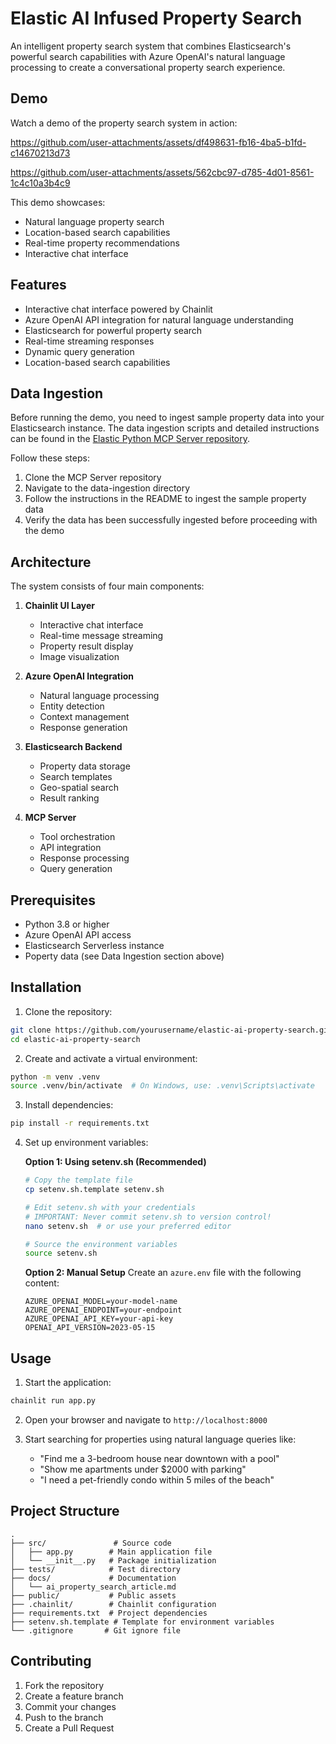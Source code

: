 # Elastic AI Infused Property Search

An intelligent property search system that combines Elasticsearch's powerful search capabilities with Azure OpenAI's natural language processing to create a conversational property search experience.

## Demo




Watch a demo of the property search system in action:

https://github.com/user-attachments/assets/df498631-fb16-4ba5-b1fd-c14670213d73

https://github.com/user-attachments/assets/562cbc97-d785-4d01-8561-1c4c10a3b4c9



This demo showcases:
- Natural language property search
- Location-based search capabilities
- Real-time property recommendations
- Interactive chat interface

## Features

- Interactive chat interface powered by Chainlit
- Azure OpenAI API integration for natural language understanding
- Elasticsearch for powerful property search
- Real-time streaming responses
- Dynamic query generation
- Location-based search capabilities

## Data Ingestion

Before running the demo, you need to ingest sample property data into your Elasticsearch instance. The data ingestion scripts and detailed instructions can be found in the [Elastic Python MCP Server repository](https://github.com/sunilemanjee/Elastic-Python-MCP-Server/tree/main/data-ingestion).

Follow these steps:
1. Clone the MCP Server repository
2. Navigate to the data-ingestion directory
3. Follow the instructions in the README to ingest the sample property data
4. Verify the data has been successfully ingested before proceeding with the demo

## Architecture

The system consists of four main components:

1. **Chainlit UI Layer**
   - Interactive chat interface
   - Real-time message streaming
   - Property result display
   - Image visualization

2. **Azure OpenAI Integration**
   - Natural language processing
   - Entity detection
   - Context management
   - Response generation

3. **Elasticsearch Backend**
   - Property data storage
   - Search templates
   - Geo-spatial search
   - Result ranking

4. **MCP Server**
   - Tool orchestration
   - API integration
   - Response processing
   - Query generation

## Prerequisites

- Python 3.8 or higher
- Azure OpenAI API access
- Elasticsearch Serverless instance
- Poperty data (see Data Ingestion section above)

## Installation

1. Clone the repository:
```bash
git clone https://github.com/yourusername/elastic-ai-property-search.git
cd elastic-ai-property-search
```

2. Create and activate a virtual environment:
```bash
python -m venv .venv
source .venv/bin/activate  # On Windows, use: .venv\Scripts\activate
```

3. Install dependencies:
```bash
pip install -r requirements.txt
```

4. Set up environment variables:

   **Option 1: Using setenv.sh (Recommended)**
   ```bash
   # Copy the template file
   cp setenv.sh.template setenv.sh
   
   # Edit setenv.sh with your credentials
   # IMPORTANT: Never commit setenv.sh to version control!
   nano setenv.sh  # or use your preferred editor
   
   # Source the environment variables
   source setenv.sh
   ```

   **Option 2: Manual Setup**
   Create an `azure.env` file with the following content:
   ```env
   AZURE_OPENAI_MODEL=your-model-name
   AZURE_OPENAI_ENDPOINT=your-endpoint
   AZURE_OPENAI_API_KEY=your-api-key
   OPENAI_API_VERSION=2023-05-15
   ```

## Usage

1. Start the application:
```bash
chainlit run app.py
```

2. Open your browser and navigate to `http://localhost:8000`

3. Start searching for properties using natural language queries like:
   - "Find me a 3-bedroom house near downtown with a pool"
   - "Show me apartments under $2000 with parking"
   - "I need a pet-friendly condo within 5 miles of the beach"

## Project Structure

```
.
├── src/               # Source code
│   ├── app.py        # Main application file
│   └── __init__.py   # Package initialization
├── tests/            # Test directory
├── docs/             # Documentation
│   └── ai_property_search_article.md
├── public/           # Public assets
├── .chainlit/        # Chainlit configuration
├── requirements.txt  # Project dependencies
├── setenv.sh.template # Template for environment variables
└── .gitignore       # Git ignore file
```

## Contributing

1. Fork the repository
2. Create a feature branch
3. Commit your changes
4. Push to the branch
5. Create a Pull Request

